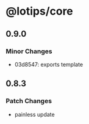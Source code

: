 # @lotips/core

## 0.9.0

### Minor Changes

- 03d8547: exports template

## 0.8.3

### Patch Changes

- painless update
